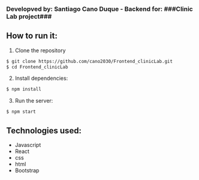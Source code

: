 ### Developved by: Santiago Cano Duque - Backend for: ###Clinic Lab project###

## How to run it:

1. Clone the repository

```sh
$ git clone https://github.com/cano2030/Frontend_clinicLab.git
$ cd Frontend_clinicLab
```

2. Install dependencies:

```sh
$ npm install
```

3. Run the server:

```sh
$ npm start
```
## Technologies used:

- Javascript
- React
- css
- html
- Bootstrap
